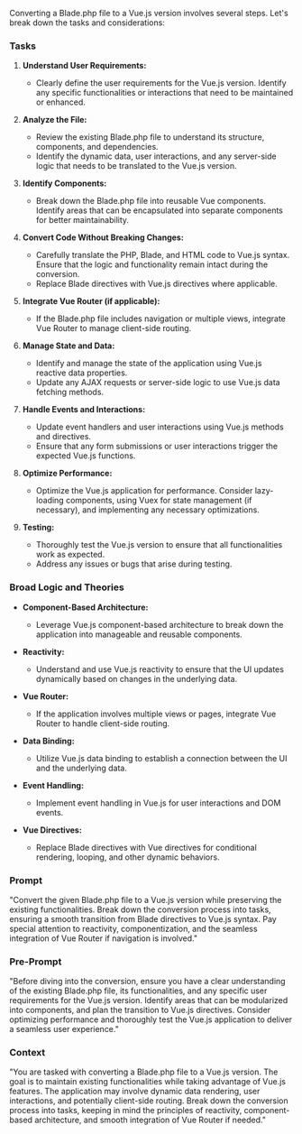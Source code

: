 Converting a Blade.php file to a Vue.js version involves several steps. Let's break down the tasks and considerations:

### Tasks

1. **Understand User Requirements:**

   - Clearly define the user requirements for the Vue.js version. Identify any specific functionalities or interactions that need to be maintained or enhanced.

2. **Analyze the File:**

   - Review the existing Blade.php file to understand its structure, components, and dependencies.
   - Identify the dynamic data, user interactions, and any server-side logic that needs to be translated to the Vue.js version.

3. **Identify Components:**

   - Break down the Blade.php file into reusable Vue components. Identify areas that can be encapsulated into separate components for better maintainability.

4. **Convert Code Without Breaking Changes:**

   - Carefully translate the PHP, Blade, and HTML code to Vue.js syntax. Ensure that the logic and functionality remain intact during the conversion.
   - Replace Blade directives with Vue.js directives where applicable.

5. **Integrate Vue Router (if applicable):**

   - If the Blade.php file includes navigation or multiple views, integrate Vue Router to manage client-side routing.

6. **Manage State and Data:**

   - Identify and manage the state of the application using Vue.js reactive data properties.
   - Update any AJAX requests or server-side logic to use Vue.js data fetching methods.

7. **Handle Events and Interactions:**

   - Update event handlers and user interactions using Vue.js methods and directives.
   - Ensure that any form submissions or user interactions trigger the expected Vue.js functions.

8. **Optimize Performance:**

   - Optimize the Vue.js application for performance. Consider lazy-loading components, using Vuex for state management (if necessary), and implementing any necessary optimizations.

9. **Testing:**
   - Thoroughly test the Vue.js version to ensure that all functionalities work as expected.
   - Address any issues or bugs that arise during testing.

### Broad Logic and Theories

- **Component-Based Architecture:**

  - Leverage Vue.js component-based architecture to break down the application into manageable and reusable components.

- **Reactivity:**

  - Understand and use Vue.js reactivity to ensure that the UI updates dynamically based on changes in the underlying data.

- **Vue Router:**

  - If the application involves multiple views or pages, integrate Vue Router to handle client-side routing.

- **Data Binding:**

  - Utilize Vue.js data binding to establish a connection between the UI and the underlying data.

- **Event Handling:**

  - Implement event handling in Vue.js for user interactions and DOM events.

- **Vue Directives:**
  - Replace Blade directives with Vue directives for conditional rendering, looping, and other dynamic behaviors.

### Prompt

"Convert the given Blade.php file to a Vue.js version while preserving the existing functionalities. Break down the conversion process into tasks, ensuring a smooth transition from Blade directives to Vue.js syntax. Pay special attention to reactivity, componentization, and the seamless integration of Vue Router if navigation is involved."

### Pre-Prompt

"Before diving into the conversion, ensure you have a clear understanding of the existing Blade.php file, its functionalities, and any specific user requirements for the Vue.js version. Identify areas that can be modularized into components, and plan the transition to Vue.js directives. Consider optimizing performance and thoroughly test the Vue.js application to deliver a seamless user experience."

### Context

"You are tasked with converting a Blade.php file to a Vue.js version. The goal is to maintain existing functionalities while taking advantage of Vue.js features. The application may involve dynamic data rendering, user interactions, and potentially client-side routing. Break down the conversion process into tasks, keeping in mind the principles of reactivity, component-based architecture, and smooth integration of Vue Router if needed."
